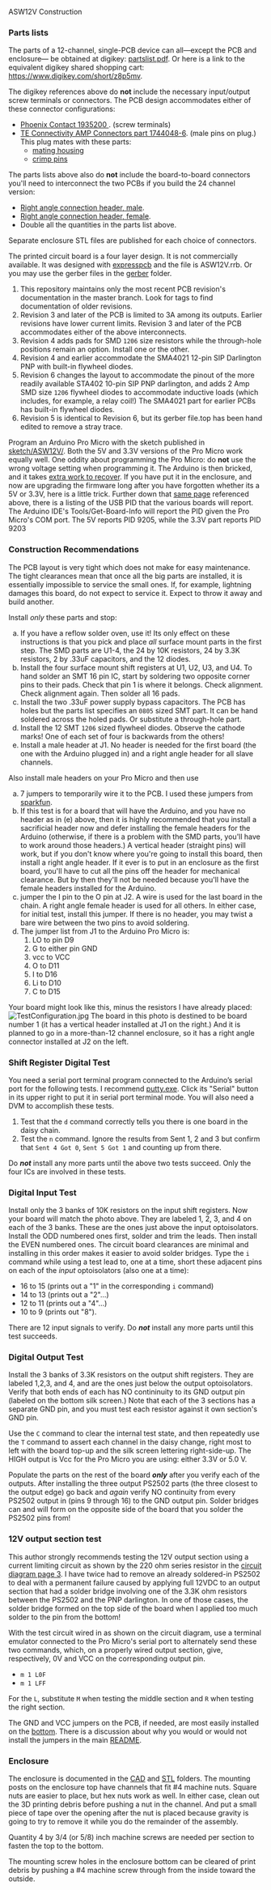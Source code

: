 ﻿ASW12V Construction
<h3>Parts lists</h3>
The parts of a 12-channel, single-PCB device can all&mdash;except the PCB and enclosure&mdash; be obtained at digikey: <a href="partslist.pdf">partslist.pdf</a>.
Or here is a link to the equivalent digikey shared shopping cart:
<a target="_blank" href="https://www.digikey.com/short/z8p5mv">https://www.digikey.com/short/z8p5mv</a>.

<p>The digikey references above do <b>not</b> include the necessary input/output screw terminals or connectors. The PCB design accommodates 
either of these connector configurations:</p>
<ul>
<li><a target="_blank" href='https://www.digikey.com/short/z8zprc'>Phoenix Contact 1935200 </a>. (screw terminals)
<li><a target="_blank" href='https://www.digikey.com/short/z8zprj'>TE Connectivity AMP Connectors part 1744048-6</a>. (male pins on plug.)
This plug mates with these parts:
<ul>
<li><a target="_blank" href='https://www.digikey.com/short/z8zprb'>mating housing</a>
<li><a target="_blank" href='https://www.digikey.com/short/z8zprd'>crimp pins</a>
</ul>
</ul>

<p>The parts lists above also do <b>not</b> include the board-to-board connectors you'll need to interconnect the two PCBs if you build the 24 channel version:</p>
<ul>
<li><a target="_blank" href='https://www.digikey.com/short/z8prdt'>Right angle connection header, male</a>. </li>
<li><a target="_blank" href='https://www.digikey.com/short/z8pr0h'>Right angle connection header, female</a>. </li>
<li>Double all the quantities in the parts list above.</li>
</ul>

Separate enclosure STL files are published for each choice of connectors.

The printed circuit board is a four layer design. It is not commercially available.
It was designed with <a target="_blank" href="http://expresspcb.com">expresspcb</a> and the
file is ASW12V.rrb. Or you may use the gerber
files in the <a href="gerber">gerber</a> folder. 
<ol>
<li>This repository maintains only the most recent PCB revision's documentation in the master branch. Look for tags to find documentation of older revisions.</li>
<li>Revision 3 and later of the PCB is limited to 3A among its outputs.
Earlier revisions have lower current limits. Revision 3 and later of the PCB accommodates either of the above interconnects. </li>
<li>Revision 4 adds pads for SMD <code>1206</code> size resistors while the through-hole positions remain an option. 
	Install one or the other. </li>
	<li>Revision 4 and earlier accommodate the SMA4021 12-pin SIP Darlington PNP with built-in flywheel diodes. </li>
<li>Revision 6 changes the layout to accommodate the pinout of the more readily available STA402 10-pin SIP PNP darlington, and 
adds 2 Amp SMD size <code>1206</code> flywheel diodes to accommodate inductive loads (which includes, for example, a relay coil!) The 
SMA4021 part for earlier PCBs has built-in flywheel diodes.
<li>Revision 5 is identical to Revision 6, but its gerber file.top has been hand edited to remove a stray trace.
</ol>
 
Program an Arduino Pro Micro with the sketch published in <a href="sketch//ASW12V">sketch/ASW12V/</a>. Both the 5V and 3.3V 
versions of the Pro Micro work equally well. One oddity about programming the Pro Micro: do <strong>not</strong> use the wrong voltage setting when programming it. The Arduino is then bricked, and it takes <a href='https://learn.sparkfun.com/tutorials/pro-micro--fio-v3-hookup-guide/all#ts-revive'>extra work to recover</a>. If you have put it in the enclosure, and now
are upgrading the firmware long after you have forgotten whether its a 5V or 3.3V, here is a little trick. Further down that <a href='https://learn.sparkfun.com/tutorials/pro-micro--fio-v3-hookup-guide/all#ts-revive'>same page</a> referenced above, there is a listing of the USB PID that the various boards will report. The Arduino IDE's Tools/Get-Board-Info will report the PID given the Pro Micro's COM port. The 5V reports PID 9205, while the 3.3V part reports PID 9203

<h3>Construction Recommendations</h3>
The PCB layout is very tight which does not make for easy maintenance. The
        tight clearances mean that once all the big parts
        are installed, it is essentially impossible to
        service the small ones. If, for example, lightning damages this
        board, do not expect to service it. Expect to throw it away
        and build another.
    
Install <i>only</i> these parts and stop:
<ol type="a">
    <li>If you have a reflow solder oven, use it! Its only effect on these
	    instructions is that you pick and place <i>all</i> surface mount parts in the first step. The SMD parts are U1-4, the 24 by 10K resistors, 24 by 3.3K resistors, 2 by .33uF capacitors, and the 12 diodes.</li>
   <li>
        Install the four surface mount shift registers at U1, U2, U3, and U4. To hand solder an SMT 16 pin IC, start by
        soldering two opposite corner pins to their pads. Check that pin 1 is where it belongs. Check alignment.
        Check alignment again. Then solder all 16 pads.    </li>
    <li>Install the two .33uF power supply bypass capacitors. The PCB has holes but the parts list
    specifies an <code>0805</code> sized SMT part. It can be hand soldered across the holed pads. Or substitute a through-hole part.</li>
     <li>Install the 12 SMT <code>1206</code> sized flywheel diodes. Observe the cathode marks! One of
	    each set of four is backwards from the others!</li>
    <li>Install a male header at J1. No header is needed for the first board (the one with the Arduino plugged in) 
    and a right angle header for all slave channels.</li>
</ol>
Also install male headers on your Pro Micro and then use
<ol type="a">
    <li> 7 jumpers to temporarily wire it to the PCB. I used these jumpers from <a href='http://www.sparkfun.com/products/10898'>sparkfun</a>.</li>
    <li>If this test is for a board that will have the Arduino, and you have no header as in (e) above, then it is highly recommended
    that you install a sacrificial header now and defer installing the female headers for the Arduino (otherwise, if there is a problem with the SMD parts, you'll have to work around those headers.) A vertical header (straight pins) will work, but if you don't know where you're going to
    install this board, then install a right angle header. If it ever is to put in an enclosure as the first board,
    you'll have to cut all the pins off the header for mechanical clearance. But by then they'll not be needed 
    because you'll have the female headers installed for the Arduino.</li>
    <li>
        jumper the I pin to the O pin at J2. A wire is used for the last board in the chain. A right angle female header
	is used for all others. In either case, for initial test, install this jumper. If there is no header, you may twist a bare
    wire between the two pins to avoid soldering.
    </li>
    <li>The jumper list from J1 to the Arduino Pro Micro is:
    <ol type='1'> 
        <li>LO to pin D9</li>
        <li>G to either pin GND</li>
        <li>vcc to VCC</li>
        <li>O to D11</li>
        <li>I to D16</li>
        <li>Li to D10</li>
        <li>C to D15</li>
    </ol>
    </li>
</ol>
Your board might look like this, minus the resistors I have already placed:
<img src='TestConfiguration.jpg' alt='TestConfiguration.jpg' />
The board in this photo is destined to be board number 1 (it has a vertical header installed at J1 on the right.)
And it is planned to go in a more-than-12 channel enclosure, so it has a right angle connector installed at J2 on the left.
<h3>Shift Register Digital Test</h3>
You need a serial port terminal program connected to
the Arduino&#8217;s serial port for the following tests. I recommend
<a href="https://www.chiark.greenend.org.uk/~sgtatham/putty/latest.html">putty.exe</a>.
Click its "Serial" button in its upper right to put it in serial port terminal mode. You will also need a DVM to accomplish these tests.
<ol>
    <li>
        Test that the
        <code>d</code> command correctly tells you there is one board in the daisy chain.
    </li>
    <li>
        Test the
        <code>n</code> command. Ignore the results from Sent 1, 2 and 3
        but confirm that <code>Sent 4 Got 0</code>, <code>Sent 5 Got 1</code> and counting up
        from there.
    </li>
</ol>
<p>Do <b><i>not</i></b> install any more parts until the above two tests succeed. Only the four ICs are involved in these tests.</p>

<h3>Digital Input Test</h3>
Install only the 3 banks of 10K resistors on the input
shift registers. Now your board will match the photo above.
They are labeled 1, 2, 3, and 4 on each
of the 3 banks. These are the ones just above the input
optoisolators. Install the ODD numbered ones first, solder
and trim the leads. Then install the EVEN numbered ones.
The circuit board clearances are minimal and installing
in this order makes it easier to avoid solder bridges.  
Type the <code>i</code> command while using a test lead to, one at a time,
short these adjacent pins on each of the <i>input</i> optoisolators (also one at a time):
<ul>
    <li>16 to 15 (prints out a "1" in the corresponding <code>i</code> command)</li>
    <li>14 to 13 (prints out a "2"...)</li>
    <li>12 to 11 (prints out a "4"...)</li>
    <li>10 to 9 (prints out "8").</li>
</ul>
There are 12 input signals to verify. Do <b><i>not</i></b> install any more parts until this test succeeds.
    
<h3>Digital Output Test</h3>
   
Install the 3 banks of 3.3K resistors on the output
shift registers. They are labeled 1,2,3, and 4, and are
the ones just below the output optoisolators. Verify that both ends of each 
has NO contininuity to its GND output pin (labeled
on the bottom silk screen.) Note that each of the 3 sections has a separate GND pin, and 
you must test each resistor against it own section's GND pin. 

Use the <code>C</code> command to clear the internal test state, and then repeatedly
use the <code>T</code> command to assert each channel in the daisy change, right most to left
with the board top-up and the silk screen lettering right-side-up.
The HIGH output is Vcc for the Pro Micro you are using:
either 3.3V or 5.0 V.

Populate the parts on the rest of the board <b><i>only</i></b> after you verify each of the outputs.
After installing the three output PS2502 parts (the three closest to the output edge) go back and
<i>again</i> verify NO continuity from every PS2502 output in (pins 9 through 16) to the GND output pin. Solder bridges can and will form
on the opposite side of the board that you solder the PS2502 pins from!

<h3>12V output section test</h3>
This author strongly recommends testing the 12V output section using a current limiting circuit as shown 
by the 220 ohm series resistor
in the <a href='ASW12V-circuit3.pdf'>circuit diagram page 3</a>.
I have twice had to remove an already soldered-in PS2502 to deal with
a permanent failure caused by applying full 12VDC to an output section that had
a solder bridge involving one of the 3.3K ohm resistors between the PS2502 and the PNP darlington.
In one of those cases, the solder bridge formed on the top side of the board when I 
applied too much solder to the pin from the bottom!
<p>With the test circuit wired in as shown on the circuit diagram, 
use a terminal emulator connected to the Pro Micro's serial port
to alternately send these two commands, which, on a properly wired
output section, give, respectively, 0V and VCC on the corresponding output pin.</p>
<ul>
<li><code>m 1 L0F</code>
<li><code>m 1 LFF</code>
</ul>
<p>For the <code>L</code>, substitute <code>M</code> when testing the middle section and <code>R</code> when testing the right section.</p>

<p>The GND and VCC jumpers on the PCB, if needed, are most easily installed on the <a href='ASW12V-bottom.pdf'>bottom</a>. There is a discussion about why you would or would not install the jumpers in the main <a href='README.md'>README</a>.</p>

<h3>Enclosure</h3>

The enclosure is documented in the <a href="CAD/">CAD</a> and <a href='STL/'>STL</a> folders.
The mounting posts on the enclosure top have channels that fit #4 machine nuts. Square nuts are easier to
place, but hex nuts work as well. In either case, clean out the 3D printing debris before
pushing a nut in the channel.  And put a small piece of tape over the opening after the nut
is placed because gravity is going to try to remove it while you do the remainder of the assembly.  

Quantity 4 by 3/4 (or 5/8) inch machine screws are needed per section to fasten the top to the bottom.

The mounting screw holes in the enclosure bottom can be cleared of print debris by pushing a
#4 machine screw through from the inside toward the outside.
